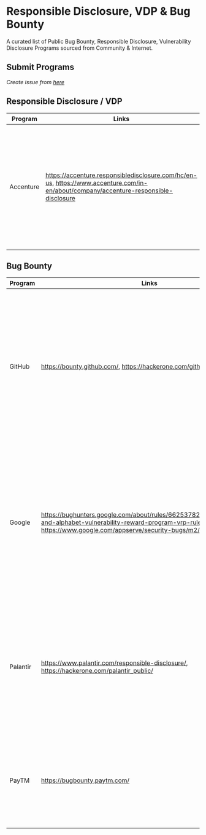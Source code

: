 # Responsible Disclosure, VDP & Bug Bounty

A curated list of Public Bug Bounty, Responsible Disclosure, Vulnerability Disclosure Programs sourced from Community &amp; Internet.

## Submit Programs

_Create issue from [here](https://github.com/ScriptKKiddie/Responsible_Disclosure_VDP_Bug_Bounty/issues/new?assignees=ScriptKKiddie&labels=documentation&template=program-submission.md&title=Program+Name+here)_



## Responsible Disclosure / VDP

Program | Links | About
--- | --- | ---
Accenture | https://accenture.responsibledisclosure.com/hc/en-us, https://www.accenture.com/in-en/about/company/accenture-responsible-disclosure | Accenture plc is an Irish-American professional services company based in Dublin, specializing in information technology services and consulting.


## Bug Bounty

Program | Links | About
--- | --- | ---
GitHub | https://bounty.github.com/, https://hackerone.com/github | GitHub, Inc., is an Internet hosting service for software development and version control using Git. It provides the distributed version control of Git plus access control, bug tracking, software feature requests, task management, continuous integration, and wikis for every project.
Google | https://bughunters.google.com/about/rules/6625378258649088/google-and-alphabet-vulnerability-reward-program-vrp-rules, https://www.google.com/appserve/security-bugs/m2/new | Google LLC is an American multinational technology company that focuses on search engine technology, online advertising, cloud computing, computer software, quantum computing, e-commerce, artificial intelligence, and consumer electronics.
Palantir | https://www.palantir.com/responsible-disclosure/, https://hackerone.com/palantir_public/ | Palantir Technologies is a public American software company that specializes in big data analytics. Headquartered in Denver, Colorado, it was founded by Peter Thiel, Nathan Gettings, Joe Lonsdale, Stephen Cohen, and Alex Karp in 2003.
PayTM | https://bugbounty.paytm.com/ | Paytm is an Indian digital payments and financial services company, based in Noida. It was founded in 2010 by Vijay Shekhar Sharma under One97 Communications.
